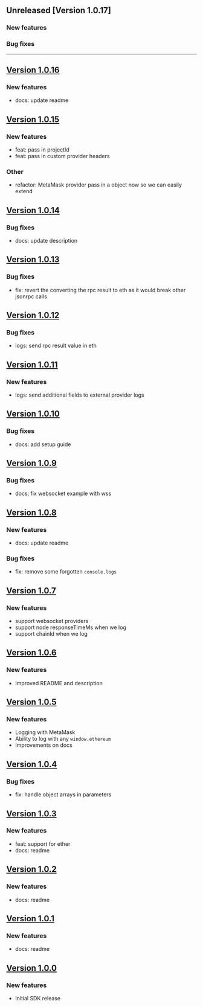 ## Unreleased [Version 1.0.17]

### New features

### Bug fixes

---

## [Version 1.0.16](2019-10-09)

### New features

- docs: update readme

## [Version 1.0.15](2019-10-09)

### New features

- feat: pass in projectId
- feat: pass in custom provider headers

### Other

- refactor: MetaMask provider pass in a object now so we can easily extend

## [Version 1.0.14](2019-10-08)

### Bug fixes

- docs: update description

## [Version 1.0.13](2019-10-08)

### Bug fixes

- fix: revert the converting the rpc result to eth as it would break other jsonrpc calls

## [Version 1.0.12](2019-10-07)

### Bug fixes

- logs: send rpc result value in eth

## [Version 1.0.11](2019-10-07)

### New features

- logs: send additional fields to external provider logs

## [Version 1.0.10](2019-10-07)

### Bug fixes

- docs: add setup guide

## [Version 1.0.9](2019-10-04)

### Bug fixes

- docs: fix websocket example with wss

## [Version 1.0.8](2019-10-04)

### New features

- docs: update readme

### Bug fixes

- fix: remove some forgotten `console.logs`

## [Version 1.0.7](2019-10-04)

### New features

- support websocket providers
- support node responseTimeMs when we log
- support chainId when we log

## [Version 1.0.6](2019-10-01)

### New features

- Improved README and description

## [Version 1.0.5](2019-09-25)

### New features

- Logging with MetaMask
- Ability to log with any `window.ethereum`
- Improvements on docs

## [Version 1.0.4](2019-09-20)

### Bug fixes

- fix: handle object arrays in parameters

## [Version 1.0.3](2019-09-19)

### New features

- feat: support for ether
- docs: readme

## [Version 1.0.2](2019-09-17)

### New features

- docs: readme

## [Version 1.0.1](2019-09-17)

### New features

- docs: readme

## [Version 1.0.0](2019-09-17)

### New features

- Initial SDK release
